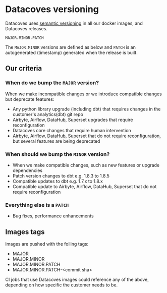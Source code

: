 # Datacoves versioning

Datacoves uses [semantic versioning](https://semver.org/) in all our docker images, and Datacoves releases.

`MAJOR.MINOR.PATCH`

The `MAJOR.MINOR` versions are defined as below and `PATCH` is an autogenerated (timestamp) generated when the release is built.

## Our criteria

### When do we bump the `MAJOR` version?

When we make incompatible changes or we introduce compatible changes but deprecate features:

- Any python library upgrade (including dbt) that requires changes in the customer's analytics(dbt) git repo
- Airbyte, Airflow, DataHub, Superset upgrades that require reconfiguration
- Datacoves core changes that require human intervention
- Airbyte, Airflow, DataHub, Superset that do not require reconfiguration, but several features are being deprecated

### When should we bump the `MINOR` version?

- When we make compatible changes, such as new features or upgrade dependencies
- Patch version changes to dbt e.g. 1.8.3 to 1.8.5
- Compatible updates to dbt e.g. 1.7.x to 1.8.x
- Compatible update to Airbyte, Airflow, DataHub, Superset that do not require reconfiguration

### Everything else is a `PATCH`

- Bug fixes, performance enhancements

## Images tags

Images are pushed with the folling tags:

- MAJOR
- MAJOR.MINOR
- MAJOR.MINOR.PATCH
- MAJOR.MINOR.PATCH-\<commit sha\>

CI jobs that use Datacoves images could reference any of the above, depending on how specific the customer needs to be.
